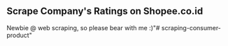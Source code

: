 ## Scrape Company's Ratings on Shopee.co.id

Newbie @ web scraping, so please bear with me :)"# scraping-consumer-product" 
